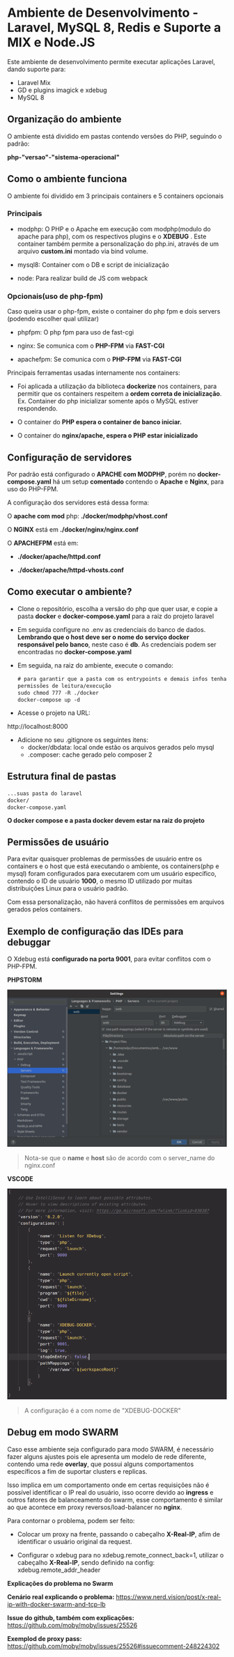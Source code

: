 # Ambiente de Desenvolvimento - Laravel, MySQL 8, Redis e Suporte a MIX e Node.JS

Este ambiente de desenvolvimento permite executar aplicações Laravel, dando suporte para:

- Laravel Mix
- GD e plugins imagick e xdebug
- MySQL 8

## Organização do ambiente

O ambiente está dividido em pastas contendo versões do PHP, seguindo o padrão:

**php-"versao"-"sistema-operacional"**

## Como o ambiente funciona

O ambiente foi dividido em 3 principais containers e 5 containers opcionais

### Principais

- modphp: O PHP e o Apache em execução com modphp(modulo do apache para php), com os respectivos plugins e o **XDEBUG** . Este container também permite a personalização do php.ini, através de um arquivo **custom.ini** montado via bind volume.

- mysql8: Container com o DB e script de inicialização

- node: Para realizar build de JS com webpack

### Opcionais(uso de php-fpm)

Caso queira usar o php-fpm, existe o container do php fpm e dois servers (podendo escolher qual utilizar)

- phpfpm: O php fpm para uso de fast-cgi

- nginx: Se comunica com o **PHP-FPM** via **FAST-CGI**

- apachefpm: Se comunica com o **PHP-FPM** via **FAST-CGI**


Principais ferramentas usadas internamente nos containers:

* Foi aplicada a utilização da biblioteca **dockerize** nos containers, para
  permitir que os containers respeitem a **ordem correta de inicialização**.
  Ex. Container do php inicializar somente após o MySQL estiver respondendo.

* O container do **PHP espera o container de banco iniciar.** 

* O container do **nginx/apache, espera o PHP estar inicializado**

## Configuração de servidores

Por padrão está configurado o **APACHE com MODPHP**, porém no **docker-compose.yaml** há um setup **comentado** contendo o **Apache** e **Nginx**, para uso do PHP-FPM.

A configuração dos servidores está dessa forma:

O **apache com mod** php: **./docker/modphp/vhost.conf**

O **NGINX** está em **./docker/nginx/nginx.conf**

O **APACHEFPM** está em:

* **./docker/apache/httpd.conf**

* **./docker/apache/httpd-vhosts.conf**

## Como executar o ambiente?

* Clone o repositório, escolha a versão do php que quer usar, e copie a pasta **docker** e **docker-compose.yaml** para a raiz do projeto laravel

* Em seguida configure no .env as credenciais do banco de dados. **Lembrando que o host deve ser o nome do serviço docker responsável pelo banco**, neste caso é **db**. As credenciais podem ser encontradas no **docker-compose.yaml**

* Em seguida, na raiz do ambiente, execute o comando:
  
  ```shell
  # para garantir que a pasta com os entrypoints e demais infos tenha permissões de leitura/execução
  sudo chmod 777 -R ./docker
  docker-compose up -d
  ```

* Acesse o projeto na URL: 

http://localhost:8000

* Adicione no seu .gitignore os seguintes itens:
  * docker/dbdata: local onde estão os arquivos gerados pelo mysql
  * .composer: cache gerado pelo composer 2


## Estrutura final de pastas

```
...suas pasta do laravel
docker/
docker-compose.yaml
```

**O docker compose e a pasta docker devem estar na raiz do projeto**


## Permissões de usuário

Para evitar quaisquer problemas de permissões de usuário entre os containers
e o host que está executando o ambiente, os containers(php e mysql) foram configurados para executarem com um usuário específico, contendo o ID de usuário **1000**, o mesmo ID utilizado por muitas distribuições Linux para o usuário padrão.

Com essa personalização, não haverá conflitos de permissões em arquivos gerados
pelos containers.


## Exemplo de configuração das IDEs para debuggar

O Xdebug está **configurado na porta 9001**, para evitar conflitos com o PHP-FPM.

**PHPSTORM**

![PHPSTORM](./midias/php-storm.png)

> Nota-se que o **name** e **host** são de acordo com o server_name do nginx.conf

**VSCODE**

![VSCODE](./midias/vscode.png)

> A configuração é a com nome de "XDEBUG-DOCKER"

## Debug em modo SWARM

Caso esse ambiente seja configurado para modo SWARM, é necessário fazer alguns ajustes pois ele apresenta um modelo de rede diferente, contendo uma rede **overlay**, que possui alguns comportamentos específicos a fim de suportar clusters e replicas.

Isso implica em um comportamento onde em certas requisições não é possível identificar o IP real do usuário, isso ocorre devido ao **ingress** e outros fatores de balanceamento do swarm, esse comportamento é similar ao que acontece em proxy reversos/load-balancer no **nginx**.

Para contornar o problema, podem ser feito:

- Colocar um proxy na frente, passando o cabeçalho **X-Real-IP**, afim de identificar o usuário original da request.

- Configurar o xdebug para no xdebug.remote_connect_back=1, utilizar o cabeçalho  **X-Real-IP**, sendo definido na config: xdebug.remote_addr_header

**Explicações do problema no Swarm**

**Cenário real explicando o problema:** https://www.nerd.vision/post/x-real-ip-with-docker-swarm-and-tcp-lb

**Issue do github, também com explicações:** https://github.com/moby/moby/issues/25526

**Exemplod de proxy pass:** https://github.com/moby/moby/issues/25526#issuecomment-248224302